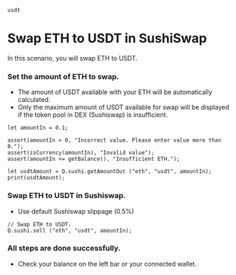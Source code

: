 ```meta-Currency
usdt
```

# Swap ETH to USDT in SushiSwap

In this scenario, you will swap ETH to USDT.

### Set the amount of ETH to swap.

- The amount of USDT available with your ETH will be automatically calculated.
- Only the maximum amount of USDT available for swap will be displayed if the token pool in DEX (Sushiswap) is insufficient.

```input-Dynamic ETH
let amountIn = 0.1;
```

```input-Verify
assert(amountIn > 0, "Incorrect value. Please enter value more than 0.");
assert(isCurrency(amountIn), "Invalid value");
assert(amountIn <= getBalance(), "Insufficient ETH.");
```

```output-Dynamic USDT
let usdtAmount = Q.sushi.getAmountOut ("eth", "usdt", amountIn);
print(usdtAmount);
```

### Swap ETH to USDT in Sushiswap.

- Use default Sushiswap slippage (0.5%)

```taster
// Swap ETH to USDT.
Q.sushi.sell ("eth", "usdt", amountIn);
```

### All steps are done successfully.

- Check your balance on the left bar or your connected wallet.
